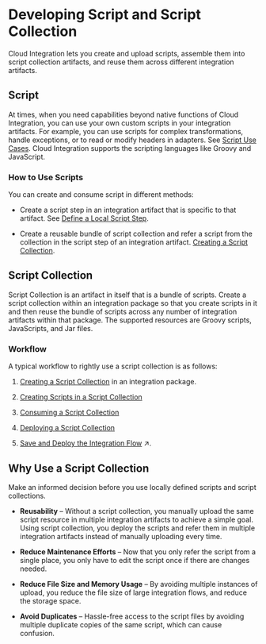 <!-- loioe60f7061fe4b45d69d028b24d5a76901 -->

# Developing Script and Script Collection

Cloud Integration lets you create and upload scripts, assemble them into script collection artifacts, and reuse them across different integration artifacts.



<a name="loioe60f7061fe4b45d69d028b24d5a76901__section_m2m_mcr_mpb"/>

## Script

At times, when you need capabilities beyond native functions of Cloud Integration, you can use your own custom scripts in your integration artifacts. For example, you can use scripts for complex transformations, handle exceptions, or to read or modify headers in adapters. See [Script Use Cases](script-use-cases-148851b.md). Cloud Integration supports the scripting languages like Groovy and JavaScript.



### How to Use Scripts

You can create and consume script in different methods:

-   Create a script step in an integration artifact that is specific to that artifact. See [Define a Local Script Step](define-a-local-script-step-03b32eb.md).

-   Create a reusable bundle of script collection and refer a script from the collection in the script step of an integration artifact. [Creating a Script Collection](creating-a-script-collection-824bff0.md).




<a name="loioe60f7061fe4b45d69d028b24d5a76901__section_brv_ncr_mpb"/>

## Script Collection

Script Collection is an artifact in itself that is a bundle of scripts. Create a script collection within an integration package so that you create scripts in it and then reuse the bundle of scripts across any number of integration artifacts within that package. The supported resources are Groovy scripts, JavaScripts, and Jar files.



### Workflow

A typical workflow to rightly use a script collection is as follows:

1.  [Creating a Script Collection](creating-a-script-collection-824bff0.md) in an integration package.

2.  [Creating Scripts in a Script Collection](creating-scripts-in-a-script-collection-ed9b52c.md)

3.  [Consuming a Script Collection](consuming-a-script-collection-1b801fa.md)

4.  [Deploying a Script Collection](deploying-a-script-collection-95cb2d9.md)

5.  [Save and Deploy the Integration Flow](https://help.sap.com/viewer/368c481cd6954bdfa5d0435479fd4eaf/IAT/en-US/33a5123e424c431bbe55bcfba971c230.html "Save and deploy the integration flow on the tenant to process it.") :arrow_upper_right:.




<a name="loioe60f7061fe4b45d69d028b24d5a76901__section_izl_glr_4pb"/>

## Why Use a Script Collection

Make an informed decision before you use locally defined scripts and script collections.

-   **Reusability** – Without a script collection, you manually upload the same script resource in multiple integration artifacts to achieve a simple goal. Using script collection, you deploy the scripts and refer them in multiple integration artifacts instead of manually uploading every time.

-   **Reduce Maintenance Efforts** – Now that you only refer the script from a single place, you only have to edit the script once if there are changes needed.

-   **Reduce File Size and Memory Usage** – By avoiding multiple instances of upload, you reduce the file size of large integration flows, and reduce the storage space.

-   **Avoid Duplicates** – Hassle-free access to the script files by avoiding multiple duplicate copies of the same script, which can cause confusion.


